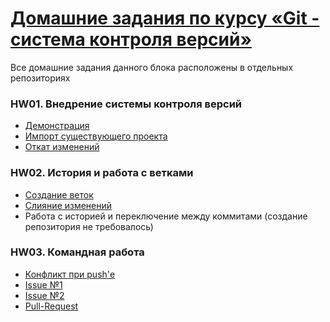 # [Домашние задания по курсу «Git - система контроля версий»](https://github.com/netology-code/git-homeworks)
Все домашние задания данного блока расположены в отдельных репозиториях

### HW01. Внедрение системы контроля версий
* [Демонстрация](https://github.com/frepingod/git-hw1.1-demonstration)
* [Импорт существующего проекта](https://github.com/frepingod/git-hw1.2-import)
* [Откат изменений](https://github.com/frepingod/git-hw1.3-rollback)

### HW02. История и работа с ветками
* [Создание веток](https://github.com/frepingod/git-hw2.1-create-branchs)
* [Слияние изменений](https://github.com/frepingod/git-hw2.2-merge)
* Работа с историей и переключение между коммитами (создание репозитория не требовалось)

### HW03. Командная работа
* [Конфликт при push'е](https://github.com/frepingod/git-hw3.1-conflict-push)
* [Issue №1](https://github.com/netology-code/git-homeworks-neuro-issues/issues/3626)
* [Issue №2](https://github.com/netology-code/git-homeworks-neuro-issues/issues/3627)
* [Pull-Request](https://github.com/netology-code/git-homeworks-neuro-pr/pull/1875)